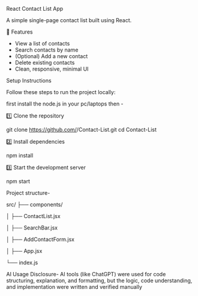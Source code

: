 React Contact List App

A simple single-page contact list built using React.

🧩 Features

* View a list of contacts
* Search contacts by name
* (Optional) Add a new contact
* Delete existing contacts
* Clean, responsive, minimal UI

Setup Instructions

Follow these steps to run the project locally:

first install the node.js in your pc/laptops then -

1️⃣ Clone the repository

git clone https://github.com/<your-username>/Contact-List.git
cd Contact-List

2️⃣ Install dependencies

npm install

3️⃣ Start the development server

npm start


Project structure-

src/
 ├── components/
 
 │    ├── ContactList.jsx
 
 │    ├── SearchBar.jsx
 
 │    ├── AddContactForm.jsx
 
 │
 ├── App.jsx
 
 └── index.js

AI Usage Disclosure- AI tools (like ChatGPT) were used for code structuring, explanation, and formatting, but the logic, code understanding, and implementation were written and verified manually
